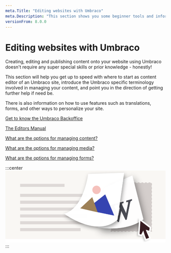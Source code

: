```yaml
---
meta.Title: "Editing websites with Umbraco"
meta.Description: "This section shows you some beginner tools and information to get you started with editor content in Umbraco."
versionFrom: 8.0.0
---
```


# Editing websites with Umbraco

Creating, editing and publishing content onto your website using Umbraco doesn't require any super special skills or prior knowledge - honestly!

This section will help you get up to speed with where to start as content editor of an Umbraco site, introduce the Umbraco specific terminology involved in managing your content, and point you in the direction of getting further help if need be.

There is also information on how to use features such as translations, forms, and other ways to personalize your site.

[Get to know the Umbraco Backoffice](../../Fundamentals/Backoffice/)

[The Editors Manual](../../Tutorials/Editors-Manual)

[What are the options for managing content?](../../Tutorials/Editors-Manual/Working-with-Content/)

[What are the options for managing media?](../../Tutorials/Editors-Manual/Media-Management/)

[What are the options for managing forms?](../../Add-ons/UmbracoForms/Editor/)

:::center
![Editing Umbraco](images/umbraco_8_2_A.png)
:::
